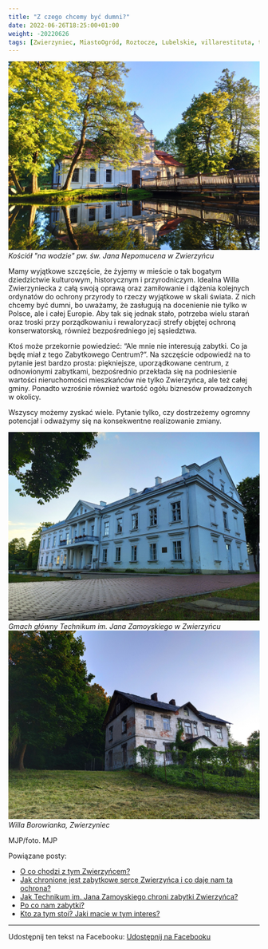 ```yaml
---
title: "Z czego chcemy być dumni?"
date: 2022-06-26T18:25:00+01:00
weight: -20220626
tags: [Zwierzyniec, MiastoOgród, Roztocze, Lubelskie, villarestituta, turystyka, dziedzictwo, zabytki, kościoły]
---
```


![Kościół "na wodzie" pw. św. Jana Nepomucena w Zwierzyńcu, Zwierzyniec](/images/posts/kosciolek_3.jpg)
*Kościół "na wodzie" pw. św. Jana Nepomucena w Zwierzyńcu*

Mamy wyjątkowe szczęście, że żyjemy w mieście o tak bogatym dziedzictwie kulturowym, historycznym i przyrodniczym. Idealna Willa Zwierzyniecka z całą swoją oprawą oraz zamiłowanie i dążenia kolejnych ordynatów do ochrony przyrody to rzeczy wyjątkowe w skali świata. Z nich chcemy być dumni, bo uważamy, że zasługują na docenienie nie tylko w Polsce, ale i całej Europie. Aby tak się jednak stało, potrzeba wielu starań oraz troski przy porządkowaniu i rewaloryzacji strefy objętej ochroną konserwatorską, również bezpośredniego jej sąsiedztwa.

Ktoś może przekornie powiedzieć: “Ale mnie nie interesują zabytki. Co ja będę miał z tego Zabytkowego Centrum?”. Na szczęście odpowiedź na to pytanie jest bardzo prosta: piękniejsze, uporządkowane centrum, z odnowionymi zabytkami, bezpośrednio przekłada się na podniesienie wartości nieruchomości mieszkańców nie tylko Zwierzyńca, ale też całej gminy. Ponadto wzrośnie również wartość ogółu biznesów prowadzonych w okolicy.

Wszyscy możemy zyskać wiele. Pytanie tylko, czy dostrzeżemy ogromny potencjał i odważymy się na konsekwentne realizowanie zmiany.

![Gmach główny Technikum im. Jana Zamoyskiego w Zwierzyńcu, Zwierzyniec](/images/posts/gmach_glowny_2.jpg)
*Gmach główny Technikum im. Jana Zamoyskiego w Zwierzyńcu*
![Willa Borowianka, Zwierzyniec](/images/posts/borowianka.jpg)
*Willa Borowianka, Zwierzyniec*

MJP/foto. MJP

Powiązane posty:
- [O co chodzi z tym Zwierzyńcem?](/posts/o-co-chodzi-z-tym-zwierzyncem)
- [Jak chronione jest zabytkowe serce Zwierzyńca i co daje nam ta ochrona?](/posts/jak-chronione-jest-zabytkowe-serce-zwierzynca-i)
- [Jak Technikum im. Jana Zamoyskiego chroni zabytki Zwierzyńca?](/posts/jak-technikum-im-jana-zamoyskiego-chroni-zabytki)
- [Po co nam zabytki?](/posts/po-co-nam-zabytki)
- [Kto za tym stoi? Jaki macie w tym interes?](/posts/kto-za-tym-stoi-jaki-macie-w-tym-interes)


---

Udostępnij ten tekst na Facebooku:
[Udostępnij na Facebooku](https://www.facebook.com/sharer/sharer.php?u=https://stowarzyszeniewachniewskiej.pl/posts/z-czego-chcemy-byc-dumni)

<script type="application/ld+json">
{
  "@context": "https://schema.org",
  "@type": "BlogPosting",
  "headline": "Z czego chcemy być dumni?",
  "datePublished": "2022-06-26T18:25:00+01:00",
  "dateModified": "2022-06-26T18:25:00+01:00",
  "author": {
    "@type": "Organization",
    "name": "Stowarzyszenie im. Aleksandry Wachniewskiej"
  },
  "publisher": {
    "@type": "Organization",
    "name": "Stowarzyszenie im. Aleksandry Wachniewskiej",
    "logo": {
      "@type": "ImageObject",
      "url": "https://stowarzyszeniewachniewskiej.pl/images/logo/logo.svg"
    }
  },
  "mainEntityOfPage": {
    "@type": "WebPage",
    "@id": "https://stowarzyszeniewachniewskiej.pl/posts/z-czego-chcemy-byc-dumni"
  },
  "image": null,
  "articleSection": "Dziedzictwo Kulturowe i Zabytki",
  "keywords": "[Zwierzyniec, MiastoOgród, Roztocze, Lubelskie, villarestituta, turystyka, dziedzictwo, zabytki, kościoły]",
  "wordCount": 176,
  "articleBody": "Mamy wyjątkowe szczęście, że żyjemy w mieście o tak bogatym dziedzictwie kulturowym, historycznym i przyrodniczym. Idealna Willa Zwierzyniecka z całą swoją oprawą oraz zamiłowanie i dążenia kolejnych ordynatów do ochrony przyrody to rzeczy wyjątkowe w skali świata. Z nich chcemy być dumni, bo uważamy, że zasługują na docenienie nie tylko w Polsce, ale i całej Europie. Aby tak się jednak stało, potrzeba wielu starań oraz troski przy porządkowaniu i rewaloryzacji strefy objętej ochroną konserwatorską, również bezpośredniego jej sąsiedztwa.\n\nKtoś może przekornie powiedzieć: “Ale mnie nie interesują zabytki. Co ja będę miał z tego Zabytkowego Centrum?”. Na szczęście odpowiedź na to pytanie jest bardzo prosta: piękniejsze, uporządkowane centrum, z odnowionymi zabytkami, bezpośrednio przekłada się na podniesienie wartości nieruchomości mieszkańców nie tylko Zwierzyńca, ale też całej gminy. Ponadto wzrośnie również wartość ogółu biznesów prowadzonych w okolicy.\n\nWszyscy możemy zyskać wiele. Pytanie tylko, czy dostrzeżemy ogromny potencjał i odważymy się na konsekwentne realizowanie zmiany.\n\n![Gmach główny Technikum im. Jana Zamoyskiego w Zwierzyńcu, Zwierzyniec](/images/posts/gmach_glowny_2.jpg)\n*Gmach główny Technikum im. Jana Zamoyskiego w Zwierzyńcu*\n![Willa Borowianka, Zwierzyniec](/images/posts/borowianka.jpg)\n*Willa Borowianka, Zwierzyniec*\n\nMJP/foto. MJP",
  "description": "Odkryj piękno Zwierzyńca i jego zabytki.",
  "copyrightHolder": null
}
</script>
<script type="application/ld+json">
{
  "@context": "https://schema.org",
  "@type": "BreadcrumbList",
  "itemListElement": [
    {
      "@type": "ListItem",
      "position": 1,
      "name": "Home",
      "item": "https://stowarzyszeniewachniewskiej.pl"
    },
    {
      "@type": "ListItem",
      "position": 2,
      "name": "posts",
      "item": "https://stowarzyszeniewachniewskiej.pl/posts"
    },
    {
      "@type": "ListItem",
      "position": 3,
      "name": "Z czego chcemy być dumni?",
      "item": "https://stowarzyszeniewachniewskiej.pl/posts/z-czego-chcemy-byc-dumni"
    }
  ]
}
</script>
